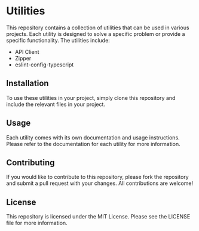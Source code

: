 # Utilities

This repository contains a collection of utilities that can be used in various projects. Each utility is designed to solve a specific problem or provide a specific functionality. The utilities include:

- API Client
- Zipper
- eslint-config-typescript

## Installation

To use these utilities in your project, simply clone this repository and include the relevant files in your project.

## Usage

Each utility comes with its own documentation and usage instructions. Please refer to the documentation for each utility for more information.

## Contributing

If you would like to contribute to this repository, please fork the repository and submit a pull request with your changes. All contributions are welcome!

## License

This repository is licensed under the MIT License. Please see the LICENSE file for more information.
